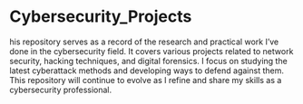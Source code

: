 # Cybersecurity_Projects
his repository serves as a record of the research and practical work I’ve done in the cybersecurity field. It covers various projects related to network security, hacking techniques, and digital forensics. I focus on studying the latest cyberattack methods and developing ways to defend against them. This repository will continue to evolve as I refine and share my skills as a cybersecurity professional.
